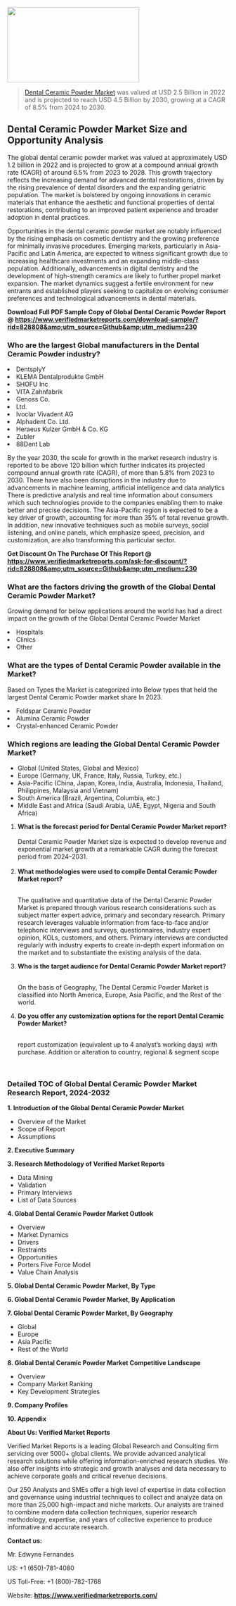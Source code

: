 <img src="https://ffe5etoiles.com/wp-content/uploads/2024/12/MST1-300x171.png" alt="" width="300" height="171" class="alignnone size-medium wp-image-20088" /><blockquote><p><p><a href="https://www.verifiedmarketreports.com/download-sample/?rid=828808&utm_source=Github&utm_medium=230" target="_blank">Dental Ceramic Powder Market</a> was valued at USD 2.5 Billion in 2022 and is projected to reach USD 4.5 Billion by 2030, growing at a CAGR of 8.5% from 2024 to 2030.</p></blockquote><p><h2>Dental Ceramic Powder Market Size and Opportunity Analysis</h2><p>The global dental ceramic powder market was valued at approximately USD 1.2 billion in 2022 and is projected to grow at a compound annual growth rate (CAGR) of around 6.5% from 2023 to 2028. This growth trajectory reflects the increasing demand for advanced dental restorations, driven by the rising prevalence of dental disorders and the expanding geriatric population. The market is bolstered by ongoing innovations in ceramic materials that enhance the aesthetic and functional properties of dental restorations, contributing to an improved patient experience and broader adoption in dental practices.</p><p>Opportunities in the dental ceramic powder market are notably influenced by the rising emphasis on cosmetic dentistry and the growing preference for minimally invasive procedures. Emerging markets, particularly in Asia-Pacific and Latin America, are expected to witness significant growth due to increasing healthcare investments and an expanding middle-class population. Additionally, advancements in digital dentistry and the development of high-strength ceramics are likely to further propel market expansion. The market dynamics suggest a fertile environment for new entrants and established players seeking to capitalize on evolving consumer preferences and technological advancements in dental materials.</p></p><p class=""><strong>Download Full PDF Sample Copy of Global Dental Ceramic Powder Report @ <a href="https://www.verifiedmarketreports.com/download-sample/?rid=828808&amp;utm_source=Github&amp;utm_medium=230" target="_blank">https://www.verifiedmarketreports.com/download-sample/?rid=828808&amp;utm_source=Github&amp;utm_medium=230</a></strong></p><h3 id="" class="">Who are the largest Global manufacturers in the Dental Ceramic Powder industry?</h3><p><li>DentsplyY</li><li> KLEMA Dentalprodukte GmbH</li><li> SHOFU Inc</li><li> VITA Zahnfabrik</li><li> Genoss Co.</li><li> Ltd.</li><li> Ivoclar Vivadent AG</li><li> Alphadent Co. Ltd.</li><li> Heraeus Kulzer GmbH & Co. KG</li><li> Zubler</li><li> 88Dent Lab</li></p><div class=""><div class="" dir="" data-message-author-role="" data-message-id="" data-message-model-slug=""><div class=""><div class=""><div class=""><div class="" dir="" data-message-author-role="" data-message-id="" data-message-model-slug=""><div class=""><div class=""><p>By the year 2030, the scale for growth in the market research industry is reported to be above 120 billion which further indicates its projected compound annual growth rate (CAGR), of more than 5.8% from 2023 to 2030. There have also been disruptions in the industry due to advancements in machine learning, artificial intelligence and data analytics There is predictive analysis and real time information about consumers which such technologies provide to the companies enabling them to make better and precise decisions. The Asia-Pacific region is expected to be a key driver of growth, accounting for more than 35% of total revenue growth. In addition, new innovative techniques such as mobile surveys, social listening, and online panels, which emphasize speed, precision, and customization, are also transforming this particular sector.</p><p><strong>Get Discount On The Purchase Of This Report @&nbsp; <a href="https://www.verifiedmarketreports.com/ask-for-discount/?rid=828808&amp;utm_source=Github&amp;utm_medium=230" target="_blank">https://www.verifiedmarketreports.com/ask-for-discount/?rid=828808&amp;utm_source=Github&amp;utm_medium=230</a></strong></p></div></div></div></div></div></div></div></div><h3 id="" class="">What are the factors driving the growth of the Global Dental Ceramic Powder Market?</h3><p id="" class="">Growing demand for below applications around the world has had a direct impact on the growth of the Global Dental Ceramic Powder Market</p><p id="" class=""><li>Hospitals</li><li> Clinics</li><li> Other</li></p><h3 id="" class="">What are the types of Dental Ceramic Powder available in the Market?</h3><p id="" class="">Based on Types the Market is categorized into Below types that held the largest Dental Ceramic Powder market share In 2023.</p><p id="" class=""><li>Feldspar Ceramic Powder</li><li> Alumina Ceramic Powder</li><li> Crystal-enhanced Ceramic Powder</li></p><h3 id="" class="">Which regions are leading the Global Dental Ceramic Powder Market?</h3><ul><li>Global (United States, Global and Mexico)</li><li>Europe (Germany, UK, France, Italy, Russia, Turkey, etc.)</li><li>Asia-Pacific (China, Japan, Korea, India, Australia, Indonesia, Thailand, Philippines, Malaysia and Vietnam)</li><li>South America (Brazil, Argentina, Columbia, etc.)</li><li>Middle East and Africa (Saudi Arabia, UAE, Egypt, Nigeria and South Africa)</li></ul><p><ol><li><strong>What is the forecast period for Dental Ceramic Powder Market report?<br /></strong><br /><span data-sheets-root="1" data-sheets-value="{&quot;1&quot;:2,&quot;2&quot;:&quot;XXXX size is expected to develop revenue and exponential market growth at a remarkable CAGR during the forecast period from 2024&ndash;2030.&quot;}" data-sheets-userformat="{&quot;2&quot;:12674,&quot;4&quot;:{&quot;1&quot;:2,&quot;2&quot;:16776960},&quot;10&quot;:2,&quot;11&quot;:0,&quot;15&quot;:&quot;Arial&quot;,&quot;16&quot;:12}">Dental Ceramic Powder Market size is expected to develop revenue and exponential market growth at a remarkable CAGR during the forecast period from 2024&ndash;2031.</span><br /><br /></li><li><strong>What methodologies were used to compile Dental Ceramic Powder Market report?<br /><br /></strong><p>The qualitative and quantitative data of the&nbsp;Dental Ceramic Powder Market is prepared through various research considerations such as subject matter expert advice, primary and secondary research. Primary research leverages valuable information from face-to-face and/or telephonic interviews and surveys, questionnaires, industry expert opinion, KOLs, customers, and others. Primary interviews are conducted regularly with industry experts to create in-depth expert information on the market and to substantiate the existing analysis of the data.&nbsp;</p></li><li><strong>Who is the target audience for Dental Ceramic Powder Market report?<br /><br /></strong><p>On the basis of Geography, The&nbsp;Dental Ceramic Powder Market is classified into North America, Europe, Asia Pacific, and the Rest of the world.</p></li><li><strong>Do you offer any customization options for the report Dental Ceramic Powder Market?<br /><br /></strong><p>report customization (equivalent up to 4 analyst&rsquo;s working days) with purchase. Addition or alteration to country, regional &amp; segment scope</p><p>&nbsp;</p></li></ol></p><h3 id="" class="">Detailed TOC of Global Dental Ceramic Powder Market Research Report, 2024-2032</h3><p id="" class=""><strong>1. Introduction of the Global Dental Ceramic Powder Market</strong></p><ul><li>Overview of the Market</li><li>Scope of Report</li><li>Assumptions</li></ul><p id="" class=""><strong>2. Executive Summary</strong></p><p id="" class=""><strong>3. Research Methodology of&nbsp;Verified Market Reports</strong></p><ul><li>Data Mining</li><li>Validation</li><li>Primary Interviews</li><li>List of Data Sources</li></ul><p id="" class=""><strong>4. Global Dental Ceramic Powder Market Outlook</strong></p><ul><li>Overview</li><li>Market Dynamics</li><li>Drivers</li><li>Restraints</li><li>Opportunities</li><li>Porters Five Force Model</li><li>Value Chain Analysis</li></ul><p id="" class=""><strong>5. Global Dental Ceramic Powder Market, By&nbsp;Type</strong></p><p id="" class=""><strong>6. Global Dental Ceramic Powder Market, By Application</strong></p><p id="" class=""><strong>7. Global Dental Ceramic Powder Market, By Geography</strong></p><ul><li>Global</li><li>Europe</li><li>Asia Pacific</li><li>Rest of the World</li></ul><p id="" class=""><strong>8. Global Dental Ceramic Powder Market Competitive Landscape</strong></p><ul><li>Overview</li><li>Company Market Ranking</li><li>Key Development Strategies</li></ul><p id="" class=""><strong>9. Company Profiles</strong></p><p id="" class=""><strong>10. Appendix</strong></p><p id="" class=""><strong>About Us: Verified Market Reports</strong></p><p id="" class="">Verified Market Reports is a leading Global Research and Consulting firm servicing over 5000+ global clients. We provide advanced analytical research solutions while offering information-enriched research studies. We also offer insights into strategic and growth analyses and data necessary to achieve corporate goals and critical revenue decisions.</p><p id="" class="">Our 250 Analysts and SMEs offer a high level of expertise in data collection and governance using industrial techniques to collect and analyze data on more than 25,000 high-impact and niche markets. Our analysts are trained to combine modern data collection techniques, superior research methodology, expertise, and years of collective experience to produce informative and accurate research.</p><p id="" class=""><strong>Contact us:</strong></p><p id="" class="">Mr. Edwyne Fernandes</p><p id="" class="">US: +1 (650)-781-4080</p><p id="" class="">US Toll-Free: +1 (800)-782-1768</p><p id="" class="">Website: <a target="" data-test-app-aware-link=""><strong>https://www.verifiedmarketreports.com/</strong></a></p>
